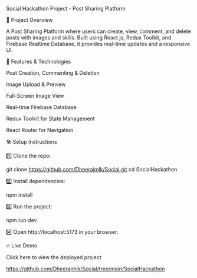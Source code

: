 Social Hackathon Project - Post Sharing Platform

📌 Project Overview

A Post Sharing Platform where users can create, view, comment, and delete posts with images and skills. Built using React.js, Redux Toolkit, and Firebase Realtime Database, it provides real-time updates and a responsive UI.

🚀 Features & Technologies

Post Creation, Commenting & Deletion

Image Upload & Preview

Full-Screen Image View

Real-time Firebase Database

Redux Toolkit for State Management

React Router for Navigation

🛠️ Setup Instructions

1️⃣ Clone the repo:

git clone https://github.com/Dheerajmlk/Social.git
cd SocialHackathon

2️⃣ Install dependencies:

npm install

3️⃣ Run the project:

npm run dev

4️⃣ Open http://localhost:5173 in your browser.

🔥 Live Demo

Click here to view the deployed project

https://github.com/Dheerajmlk/Social/tree/main/SocialHackathon
